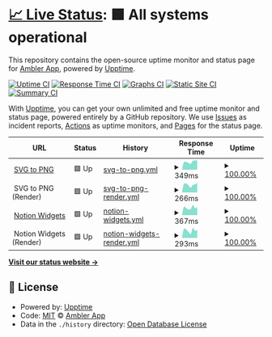 # [📈 Live Status](https://toolkit.status.ambler.app): <!--live status--> **🟩 All systems operational**

This repository contains the open-source uptime monitor and status page for [Ambler App](https://toolkit.status.ambler.app), powered by [Upptime](https://github.com/upptime/upptime).

[![Uptime CI](https://github.com/amblerapp/status-toolkit/workflows/Uptime%20CI/badge.svg)](https://github.com/amblerapp/status-toolkit/actions?query=workflow%3A%22Uptime+CI%22)
[![Response Time CI](https://github.com/amblerapp/status-toolkit/workflows/Response%20Time%20CI/badge.svg)](https://github.com/amblerapp/status-toolkit/actions?query=workflow%3A%22Response+Time+CI%22)
[![Graphs CI](https://github.com/amblerapp/status-toolkit/workflows/Graphs%20CI/badge.svg)](https://github.com/amblerapp/status-toolkit/actions?query=workflow%3A%22Graphs+CI%22)
[![Static Site CI](https://github.com/amblerapp/status-toolkit/workflows/Static%20Site%20CI/badge.svg)](https://github.com/amblerapp/status-toolkit/actions?query=workflow%3A%22Static+Site+CI%22)
[![Summary CI](https://github.com/amblerapp/status-toolkit/workflows/Summary%20CI/badge.svg)](https://github.com/amblerapp/status-toolkit/actions?query=workflow%3A%22Summary+CI%22)

With [Upptime](https://upptime.js.org), you can get your own unlimited and free uptime monitor and status page, powered entirely by a GitHub repository. We use [Issues](https://github.com/amblerapp/status-toolkit/issues) as incident reports, [Actions](https://github.com/amblerapp/status-toolkit/actions) as uptime monitors, and [Pages](https://toolkit.status.ambler.app) for the status page.

<!--start: status pages-->
<!-- This summary is generated by Upptime (https://github.com/upptime/upptime) -->
<!-- Do not edit this manually, your changes will be overwritten -->
<!-- prettier-ignore -->
| URL | Status | History | Response Time | Uptime |
| --- | ------ | ------- | ------------- | ------ |
| <img alt="" src="https://icons.duckduckgo.com/ip3/svg-to-png.ambler.app.ico" height="13"> [SVG to PNG](https://svg-to-png.ambler.app/) | 🟩 Up | [svg-to-png.yml](https://github.com/amblerapp/status-toolkit/commits/HEAD/history/svg-to-png.yml) | <details><summary><img alt="Response time graph" src="./graphs/svg-to-png/response-time-week.png" height="20"> 349ms</summary><br><a href="https://toolkit.status.ambler.app/history/svg-to-png"><img alt="Response time 357" src="https://img.shields.io/endpoint?url=https%3A%2F%2Fraw.githubusercontent.com%2Famblerapp%2Fstatus-toolkit%2FHEAD%2Fapi%2Fsvg-to-png%2Fresponse-time.json"></a><br><a href="https://toolkit.status.ambler.app/history/svg-to-png"><img alt="24-hour response time 413" src="https://img.shields.io/endpoint?url=https%3A%2F%2Fraw.githubusercontent.com%2Famblerapp%2Fstatus-toolkit%2FHEAD%2Fapi%2Fsvg-to-png%2Fresponse-time-day.json"></a><br><a href="https://toolkit.status.ambler.app/history/svg-to-png"><img alt="7-day response time 349" src="https://img.shields.io/endpoint?url=https%3A%2F%2Fraw.githubusercontent.com%2Famblerapp%2Fstatus-toolkit%2FHEAD%2Fapi%2Fsvg-to-png%2Fresponse-time-week.json"></a><br><a href="https://toolkit.status.ambler.app/history/svg-to-png"><img alt="30-day response time 360" src="https://img.shields.io/endpoint?url=https%3A%2F%2Fraw.githubusercontent.com%2Famblerapp%2Fstatus-toolkit%2FHEAD%2Fapi%2Fsvg-to-png%2Fresponse-time-month.json"></a><br><a href="https://toolkit.status.ambler.app/history/svg-to-png"><img alt="1-year response time 357" src="https://img.shields.io/endpoint?url=https%3A%2F%2Fraw.githubusercontent.com%2Famblerapp%2Fstatus-toolkit%2FHEAD%2Fapi%2Fsvg-to-png%2Fresponse-time-year.json"></a></details> | <details><summary><a href="https://toolkit.status.ambler.app/history/svg-to-png">100.00%</a></summary><a href="https://toolkit.status.ambler.app/history/svg-to-png"><img alt="All-time uptime 100.00%" src="https://img.shields.io/endpoint?url=https%3A%2F%2Fraw.githubusercontent.com%2Famblerapp%2Fstatus-toolkit%2FHEAD%2Fapi%2Fsvg-to-png%2Fuptime.json"></a><br><a href="https://toolkit.status.ambler.app/history/svg-to-png"><img alt="24-hour uptime 100.00%" src="https://img.shields.io/endpoint?url=https%3A%2F%2Fraw.githubusercontent.com%2Famblerapp%2Fstatus-toolkit%2FHEAD%2Fapi%2Fsvg-to-png%2Fuptime-day.json"></a><br><a href="https://toolkit.status.ambler.app/history/svg-to-png"><img alt="7-day uptime 100.00%" src="https://img.shields.io/endpoint?url=https%3A%2F%2Fraw.githubusercontent.com%2Famblerapp%2Fstatus-toolkit%2FHEAD%2Fapi%2Fsvg-to-png%2Fuptime-week.json"></a><br><a href="https://toolkit.status.ambler.app/history/svg-to-png"><img alt="30-day uptime 100.00%" src="https://img.shields.io/endpoint?url=https%3A%2F%2Fraw.githubusercontent.com%2Famblerapp%2Fstatus-toolkit%2FHEAD%2Fapi%2Fsvg-to-png%2Fuptime-month.json"></a><br><a href="https://toolkit.status.ambler.app/history/svg-to-png"><img alt="1-year uptime 100.00%" src="https://img.shields.io/endpoint?url=https%3A%2F%2Fraw.githubusercontent.com%2Famblerapp%2Fstatus-toolkit%2FHEAD%2Fapi%2Fsvg-to-png%2Fuptime-year.json"></a></details>
| <img alt="" src="https://icons.duckduckgo.com/ip3/null.ico" height="13"> SVG to PNG (Render) | 🟩 Up | [svg-to-png-render.yml](https://github.com/amblerapp/status-toolkit/commits/HEAD/history/svg-to-png-render.yml) | <details><summary><img alt="Response time graph" src="./graphs/svg-to-png-render/response-time-week.png" height="20"> 266ms</summary><br><a href="https://toolkit.status.ambler.app/history/svg-to-png-render"><img alt="Response time 265" src="https://img.shields.io/endpoint?url=https%3A%2F%2Fraw.githubusercontent.com%2Famblerapp%2Fstatus-toolkit%2FHEAD%2Fapi%2Fsvg-to-png-render%2Fresponse-time.json"></a><br><a href="https://toolkit.status.ambler.app/history/svg-to-png-render"><img alt="24-hour response time 325" src="https://img.shields.io/endpoint?url=https%3A%2F%2Fraw.githubusercontent.com%2Famblerapp%2Fstatus-toolkit%2FHEAD%2Fapi%2Fsvg-to-png-render%2Fresponse-time-day.json"></a><br><a href="https://toolkit.status.ambler.app/history/svg-to-png-render"><img alt="7-day response time 266" src="https://img.shields.io/endpoint?url=https%3A%2F%2Fraw.githubusercontent.com%2Famblerapp%2Fstatus-toolkit%2FHEAD%2Fapi%2Fsvg-to-png-render%2Fresponse-time-week.json"></a><br><a href="https://toolkit.status.ambler.app/history/svg-to-png-render"><img alt="30-day response time 267" src="https://img.shields.io/endpoint?url=https%3A%2F%2Fraw.githubusercontent.com%2Famblerapp%2Fstatus-toolkit%2FHEAD%2Fapi%2Fsvg-to-png-render%2Fresponse-time-month.json"></a><br><a href="https://toolkit.status.ambler.app/history/svg-to-png-render"><img alt="1-year response time 265" src="https://img.shields.io/endpoint?url=https%3A%2F%2Fraw.githubusercontent.com%2Famblerapp%2Fstatus-toolkit%2FHEAD%2Fapi%2Fsvg-to-png-render%2Fresponse-time-year.json"></a></details> | <details><summary><a href="https://toolkit.status.ambler.app/history/svg-to-png-render">100.00%</a></summary><a href="https://toolkit.status.ambler.app/history/svg-to-png-render"><img alt="All-time uptime 100.00%" src="https://img.shields.io/endpoint?url=https%3A%2F%2Fraw.githubusercontent.com%2Famblerapp%2Fstatus-toolkit%2FHEAD%2Fapi%2Fsvg-to-png-render%2Fuptime.json"></a><br><a href="https://toolkit.status.ambler.app/history/svg-to-png-render"><img alt="24-hour uptime 100.00%" src="https://img.shields.io/endpoint?url=https%3A%2F%2Fraw.githubusercontent.com%2Famblerapp%2Fstatus-toolkit%2FHEAD%2Fapi%2Fsvg-to-png-render%2Fuptime-day.json"></a><br><a href="https://toolkit.status.ambler.app/history/svg-to-png-render"><img alt="7-day uptime 100.00%" src="https://img.shields.io/endpoint?url=https%3A%2F%2Fraw.githubusercontent.com%2Famblerapp%2Fstatus-toolkit%2FHEAD%2Fapi%2Fsvg-to-png-render%2Fuptime-week.json"></a><br><a href="https://toolkit.status.ambler.app/history/svg-to-png-render"><img alt="30-day uptime 100.00%" src="https://img.shields.io/endpoint?url=https%3A%2F%2Fraw.githubusercontent.com%2Famblerapp%2Fstatus-toolkit%2FHEAD%2Fapi%2Fsvg-to-png-render%2Fuptime-month.json"></a><br><a href="https://toolkit.status.ambler.app/history/svg-to-png-render"><img alt="1-year uptime 100.00%" src="https://img.shields.io/endpoint?url=https%3A%2F%2Fraw.githubusercontent.com%2Famblerapp%2Fstatus-toolkit%2FHEAD%2Fapi%2Fsvg-to-png-render%2Fuptime-year.json"></a></details>
| <img alt="" src="https://icons.duckduckgo.com/ip3/notion-widgets.ambler.app.ico" height="13"> [Notion Widgets](https://notion-widgets.ambler.app/) | 🟩 Up | [notion-widgets.yml](https://github.com/amblerapp/status-toolkit/commits/HEAD/history/notion-widgets.yml) | <details><summary><img alt="Response time graph" src="./graphs/notion-widgets/response-time-week.png" height="20"> 367ms</summary><br><a href="https://toolkit.status.ambler.app/history/notion-widgets"><img alt="Response time 358" src="https://img.shields.io/endpoint?url=https%3A%2F%2Fraw.githubusercontent.com%2Famblerapp%2Fstatus-toolkit%2FHEAD%2Fapi%2Fnotion-widgets%2Fresponse-time.json"></a><br><a href="https://toolkit.status.ambler.app/history/notion-widgets"><img alt="24-hour response time 404" src="https://img.shields.io/endpoint?url=https%3A%2F%2Fraw.githubusercontent.com%2Famblerapp%2Fstatus-toolkit%2FHEAD%2Fapi%2Fnotion-widgets%2Fresponse-time-day.json"></a><br><a href="https://toolkit.status.ambler.app/history/notion-widgets"><img alt="7-day response time 367" src="https://img.shields.io/endpoint?url=https%3A%2F%2Fraw.githubusercontent.com%2Famblerapp%2Fstatus-toolkit%2FHEAD%2Fapi%2Fnotion-widgets%2Fresponse-time-week.json"></a><br><a href="https://toolkit.status.ambler.app/history/notion-widgets"><img alt="30-day response time 353" src="https://img.shields.io/endpoint?url=https%3A%2F%2Fraw.githubusercontent.com%2Famblerapp%2Fstatus-toolkit%2FHEAD%2Fapi%2Fnotion-widgets%2Fresponse-time-month.json"></a><br><a href="https://toolkit.status.ambler.app/history/notion-widgets"><img alt="1-year response time 358" src="https://img.shields.io/endpoint?url=https%3A%2F%2Fraw.githubusercontent.com%2Famblerapp%2Fstatus-toolkit%2FHEAD%2Fapi%2Fnotion-widgets%2Fresponse-time-year.json"></a></details> | <details><summary><a href="https://toolkit.status.ambler.app/history/notion-widgets">100.00%</a></summary><a href="https://toolkit.status.ambler.app/history/notion-widgets"><img alt="All-time uptime 99.96%" src="https://img.shields.io/endpoint?url=https%3A%2F%2Fraw.githubusercontent.com%2Famblerapp%2Fstatus-toolkit%2FHEAD%2Fapi%2Fnotion-widgets%2Fuptime.json"></a><br><a href="https://toolkit.status.ambler.app/history/notion-widgets"><img alt="24-hour uptime 100.00%" src="https://img.shields.io/endpoint?url=https%3A%2F%2Fraw.githubusercontent.com%2Famblerapp%2Fstatus-toolkit%2FHEAD%2Fapi%2Fnotion-widgets%2Fuptime-day.json"></a><br><a href="https://toolkit.status.ambler.app/history/notion-widgets"><img alt="7-day uptime 100.00%" src="https://img.shields.io/endpoint?url=https%3A%2F%2Fraw.githubusercontent.com%2Famblerapp%2Fstatus-toolkit%2FHEAD%2Fapi%2Fnotion-widgets%2Fuptime-week.json"></a><br><a href="https://toolkit.status.ambler.app/history/notion-widgets"><img alt="30-day uptime 100.00%" src="https://img.shields.io/endpoint?url=https%3A%2F%2Fraw.githubusercontent.com%2Famblerapp%2Fstatus-toolkit%2FHEAD%2Fapi%2Fnotion-widgets%2Fuptime-month.json"></a><br><a href="https://toolkit.status.ambler.app/history/notion-widgets"><img alt="1-year uptime 99.96%" src="https://img.shields.io/endpoint?url=https%3A%2F%2Fraw.githubusercontent.com%2Famblerapp%2Fstatus-toolkit%2FHEAD%2Fapi%2Fnotion-widgets%2Fuptime-year.json"></a></details>
| <img alt="" src="https://icons.duckduckgo.com/ip3/null.ico" height="13"> Notion Widgets (Render) | 🟩 Up | [notion-widgets-render.yml](https://github.com/amblerapp/status-toolkit/commits/HEAD/history/notion-widgets-render.yml) | <details><summary><img alt="Response time graph" src="./graphs/notion-widgets-render/response-time-week.png" height="20"> 293ms</summary><br><a href="https://toolkit.status.ambler.app/history/notion-widgets-render"><img alt="Response time 276" src="https://img.shields.io/endpoint?url=https%3A%2F%2Fraw.githubusercontent.com%2Famblerapp%2Fstatus-toolkit%2FHEAD%2Fapi%2Fnotion-widgets-render%2Fresponse-time.json"></a><br><a href="https://toolkit.status.ambler.app/history/notion-widgets-render"><img alt="24-hour response time 314" src="https://img.shields.io/endpoint?url=https%3A%2F%2Fraw.githubusercontent.com%2Famblerapp%2Fstatus-toolkit%2FHEAD%2Fapi%2Fnotion-widgets-render%2Fresponse-time-day.json"></a><br><a href="https://toolkit.status.ambler.app/history/notion-widgets-render"><img alt="7-day response time 293" src="https://img.shields.io/endpoint?url=https%3A%2F%2Fraw.githubusercontent.com%2Famblerapp%2Fstatus-toolkit%2FHEAD%2Fapi%2Fnotion-widgets-render%2Fresponse-time-week.json"></a><br><a href="https://toolkit.status.ambler.app/history/notion-widgets-render"><img alt="30-day response time 280" src="https://img.shields.io/endpoint?url=https%3A%2F%2Fraw.githubusercontent.com%2Famblerapp%2Fstatus-toolkit%2FHEAD%2Fapi%2Fnotion-widgets-render%2Fresponse-time-month.json"></a><br><a href="https://toolkit.status.ambler.app/history/notion-widgets-render"><img alt="1-year response time 276" src="https://img.shields.io/endpoint?url=https%3A%2F%2Fraw.githubusercontent.com%2Famblerapp%2Fstatus-toolkit%2FHEAD%2Fapi%2Fnotion-widgets-render%2Fresponse-time-year.json"></a></details> | <details><summary><a href="https://toolkit.status.ambler.app/history/notion-widgets-render">100.00%</a></summary><a href="https://toolkit.status.ambler.app/history/notion-widgets-render"><img alt="All-time uptime 100.00%" src="https://img.shields.io/endpoint?url=https%3A%2F%2Fraw.githubusercontent.com%2Famblerapp%2Fstatus-toolkit%2FHEAD%2Fapi%2Fnotion-widgets-render%2Fuptime.json"></a><br><a href="https://toolkit.status.ambler.app/history/notion-widgets-render"><img alt="24-hour uptime 100.00%" src="https://img.shields.io/endpoint?url=https%3A%2F%2Fraw.githubusercontent.com%2Famblerapp%2Fstatus-toolkit%2FHEAD%2Fapi%2Fnotion-widgets-render%2Fuptime-day.json"></a><br><a href="https://toolkit.status.ambler.app/history/notion-widgets-render"><img alt="7-day uptime 100.00%" src="https://img.shields.io/endpoint?url=https%3A%2F%2Fraw.githubusercontent.com%2Famblerapp%2Fstatus-toolkit%2FHEAD%2Fapi%2Fnotion-widgets-render%2Fuptime-week.json"></a><br><a href="https://toolkit.status.ambler.app/history/notion-widgets-render"><img alt="30-day uptime 100.00%" src="https://img.shields.io/endpoint?url=https%3A%2F%2Fraw.githubusercontent.com%2Famblerapp%2Fstatus-toolkit%2FHEAD%2Fapi%2Fnotion-widgets-render%2Fuptime-month.json"></a><br><a href="https://toolkit.status.ambler.app/history/notion-widgets-render"><img alt="1-year uptime 100.00%" src="https://img.shields.io/endpoint?url=https%3A%2F%2Fraw.githubusercontent.com%2Famblerapp%2Fstatus-toolkit%2FHEAD%2Fapi%2Fnotion-widgets-render%2Fuptime-year.json"></a></details>

<!--end: status pages-->

[**Visit our status website →**](https://toolkit.status.ambler.app)

## 📄 License

- Powered by: [Upptime](https://github.com/upptime/upptime)
- Code: [MIT](./LICENSE) © [Ambler App](https://toolkit.status.ambler.app)
- Data in the `./history` directory: [Open Database License](https://opendatacommons.org/licenses/odbl/1-0/)
